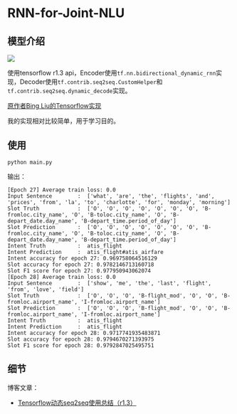 # RNN-for-Joint-NLU

## 模型介绍

![](https://github.com/applenob/RNN-for-Joint-NLU/raw/master/res/arc.png)

使用tensorflow r1.3 api，Encoder使用`tf.nn.bidirectional_dynamic_rnn`实现，Decoder使用`tf.contrib.seq2seq.CustomHelper`和`tf.contrib.seq2seq.dynamic_decode`实现。

[原作者Bing Liu的Tensorflow实现](https://github.com/HadoopIt/rnn-nlu)

我的实现相对比较简单，用于学习目的。

## 使用

```
python main.py
```

输出：
```
[Epoch 27] Average train loss: 0.0
Input Sentence        :  ['what', 'are', 'the', 'flights', 'and', 'prices', 'from', 'la', 'to', 'charlotte', 'for', 'monday', 'morning']
Slot Truth            :  ['O', 'O', 'O', 'O', 'O', 'O', 'O', 'B-fromloc.city_name', 'O', 'B-toloc.city_name', 'O', 'B-depart_date.day_name', 'B-depart_time.period_of_day']
Slot Prediction       :  ['O', 'O', 'O', 'O', 'O', 'O', 'O', 'B-fromloc.city_name', 'O', 'B-toloc.city_name', 'O', 'B-depart_date.day_name', 'B-depart_time.period_of_day']
Intent Truth          :  atis_flight
Intent Prediction     :  atis_flight#atis_airfare
Intent accuracy for epoch 27: 0.969758064516129
Slot accuracy for epoch 27: 0.9782146713160718
Slot F1 score for epoch 27: 0.977950943062074
[Epoch 28] Average train loss: 0.0
Input Sentence        :  ['show', 'me', 'the', 'last', 'flight', 'from', 'love', 'field']
Slot Truth            :  ['O', 'O', 'O', 'B-flight_mod', 'O', 'O', 'B-fromloc.airport_name', 'I-fromloc.airport_name']
Slot Prediction       :  ['O', 'O', 'O', 'B-flight_mod', 'O', 'O', 'B-fromloc.airport_name', 'I-fromloc.airport_name']
Intent Truth          :  atis_flight
Intent Prediction     :  atis_flight
Intent accuracy for epoch 28: 0.9717741935483871
Slot accuracy for epoch 28: 0.9794670271393975
Slot F1 score for epoch 28: 0.9792847025495751
```

## 细节

博客文章：
- [Tensorflow动态seq2seq使用总结（r1.3）](https://github.com/applenob/RNN-for-Joint-NLU/blob/master/tensorflow_dynamic_seq2seq.md)
